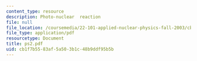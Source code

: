 ```yaml
---
content_type: resource
description: Photo-nuclear  reaction
file: null
file_location: /coursemedia/22-101-applied-nuclear-physics-fall-2003/cb1f7b5583af5a503b1c48b9ddf95b5b_ps2.pdf
file_type: application/pdf
resourcetype: Document
title: ps2.pdf
uid: cb1f7b55-83af-5a50-3b1c-48b9ddf95b5b
---
```

